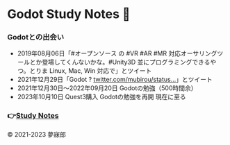 # Godot Study Notes 🔰<a id="TOP"></a>

### Godotとの出会い  
* 2019年08月06日「#オープンソース の #VR #AR #MR 対応オーサリングツールとか登場してくんないかな。#Unity3D 並にプログラミングできるやつ。とりま Linux, Mac, Win 対応で」とツイート  
* 2021年12月29日「Godot ? [twitter.com/mubirou/status…](https://twitter.com/mubirou/status/1158626565040721921)」とツイート  
* 2021年12月30日～2022年09月20日 Godotの勉強（500時間余）  
* 2023年10月10日 Quest3購入 Godotの勉強を再開 現在に至る  

### 👉[Study Notes](./study_notes.md)

© 2021-2023 夢寐郎
